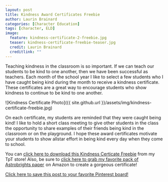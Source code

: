 ```yaml
---
layout: post
title: Kindness Award Certificates Freebie
author: Laurin Brainard
categories: [Character Education]
tags: [character, ELD]
image:
  feature: kindness-certificate-2-freebie.jpg
  teaser: kindness-certificate-freebie-teaser.jpg
  credit: Laurin Brainard
  creditlink: ""
---
```

Teaching kindness in the classroom is so important. If we can teach our students to be kind to one another, then we have been successful as teachers. Each month of the school year I like to select a few students who I have caught being kind during the month to receive a kindness certificate. These certificates are a great way to encourage students who show kindness to continue to be kind to one another. 

![Kindness Certificate Photo]({{ site.github.url }}/assets/img/kindness-certificate-freebie.jpg)

On each certificate, my students are reminded that they were caught being kind! I like to hold a short class meeting to give other students in the class the opportunity to share examples of their friends being kind in the classroom or on the playground. I hope these award certificates motivate your students to show allstar effort in being kind every day when they come to school. 

You can [click here to download this Kindness Certicate Freebie](http://bit.ly/2GR00Me) from my TpT store! Also, be sure to <a target="_blank" href="https://www.amazon.com/gp/product/B01GUUARV0/ref=as_li_tl?ie=UTF8&camp=1789&creative=9325&creativeASIN=B01GUUARV0&linkCode=as2&tag=theprimarybra-20&linkId=0496550f2fe06692e601f8be22105542">click here to grab my favorite pack of Astrobrights paper</a><img src="//ir-na.amazon-adsystem.com/e/ir?t=theprimarybra-20&l=am2&o=1&a=B01GUUARV0" width="1" height="1" border="0" alt="" style="border:none !important; margin:0px !important;" /> on Amazon to create a gorgeous certificate!

[Click here to save this post to your favorite Pinterest board!](https://pin.it/7cknz2xjzo7jkh)